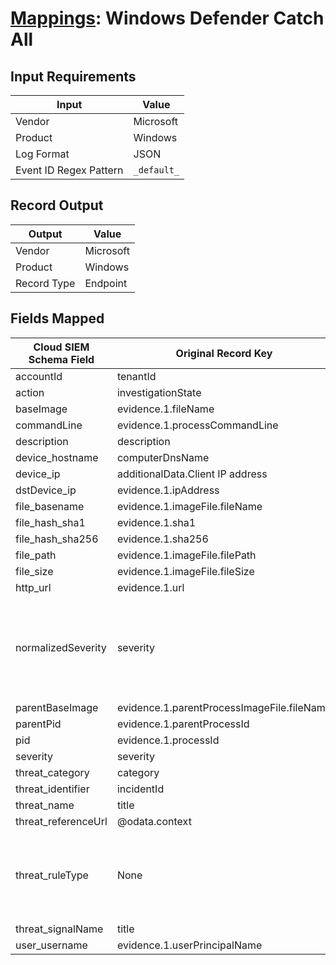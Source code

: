 # [Mappings](README.md): Windows Defender Catch All

## Input Requirements

|Input|Value|
|-----|-----|
|Vendor|Microsoft|
|Product|Windows|
|Log Format|JSON|
|Event ID Regex Pattern|`_default_`|

## Record Output

|Output|Value|
|------|-----|
|Vendor|Microsoft|
|Product|Windows|
|Record Type|Endpoint|

## Fields Mapped

|Cloud SIEM Schema Field|Original Record Key|Notes|
|-----------------------|-------------------|-----|
|accountId|tenantId||
|action|investigationState||
|baseImage|evidence.1.fileName||
|commandLine|evidence.1.processCommandLine||
|description|description||
|device_hostname|computerDnsName||
|device_ip|additionalData.Client IP address||
|dstDevice_ip|evidence.1.ipAddress||
|file_basename|evidence.1.imageFile.fileName||
|file_hash_sha1|evidence.1.sha1||
|file_hash_sha256|evidence.1.sha256||
|file_path|evidence.1.imageFile.filePath||
|file_size|evidence.1.imageFile.fileSize||
|http_url|evidence.1.url||
|normalizedSeverity|severity|This is a lookup field. More info to come in the catalog later...|
|parentBaseImage|evidence.1.parentProcessImageFile.fileName||
|parentPid|evidence.1.parentProcessId||
|pid|evidence.1.processId||
|severity|severity||
|threat_category|category||
|threat_identifier|incidentId||
|threat_name|title||
|threat_referenceUrl|@odata.context||
|threat_ruleType|None|The static text `direct` is populated in this schema field.|
|threat_signalName|title||
|user_username|evidence.1.userPrincipalName||

